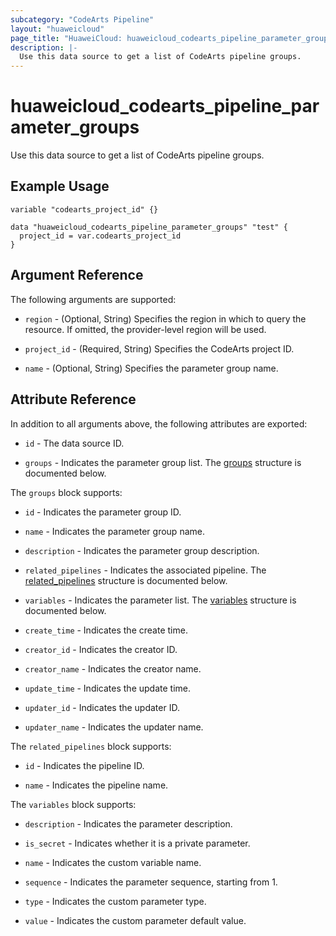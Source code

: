 ```yaml
---
subcategory: "CodeArts Pipeline"
layout: "huaweicloud"
page_title: "HuaweiCloud: huaweicloud_codearts_pipeline_parameter_groups"
description: |-
  Use this data source to get a list of CodeArts pipeline groups.
---
```


# huaweicloud_codearts_pipeline_parameter_groups

Use this data source to get a list of CodeArts pipeline groups.

## Example Usage

```hcl
variable "codearts_project_id" {}

data "huaweicloud_codearts_pipeline_parameter_groups" "test" {
  project_id = var.codearts_project_id
}
```

## Argument Reference

The following arguments are supported:

* `region` - (Optional, String) Specifies the region in which to query the resource.
  If omitted, the provider-level region will be used.

* `project_id` - (Required, String) Specifies the CodeArts project ID.

* `name` - (Optional, String) Specifies the parameter group name.

## Attribute Reference

In addition to all arguments above, the following attributes are exported:

* `id` - The data source ID.

* `groups` - Indicates the parameter group list.
  The [groups](#attrblock--groups) structure is documented below.

<a name="attrblock--groups"></a>
The `groups` block supports:

* `id` - Indicates the parameter group ID.

* `name` - Indicates the parameter group name.

* `description` - Indicates the parameter group description.

* `related_pipelines` - Indicates the associated pipeline.
  The [related_pipelines](#attrblock--groups--related_pipelines) structure is documented below.

* `variables` - Indicates the parameter list.
  The [variables](#attrblock--groups--variables) structure is documented below.

* `create_time` - Indicates the create time.

* `creator_id` - Indicates the creator ID.

* `creator_name` - Indicates the creator name.

* `update_time` - Indicates the update time.

* `updater_id` - Indicates the updater ID.

* `updater_name` - Indicates the updater name.

<a name="attrblock--groups--related_pipelines"></a>
The `related_pipelines` block supports:

* `id` - Indicates the pipeline ID.

* `name` - Indicates the pipeline name.

<a name="attrblock--groups--variables"></a>
The `variables` block supports:

* `description` - Indicates the parameter description.

* `is_secret` - Indicates whether it is a private parameter.

* `name` - Indicates the custom variable name.

* `sequence` - Indicates the parameter sequence, starting from 1.

* `type` - Indicates the custom parameter type.

* `value` - Indicates the custom parameter default value.
